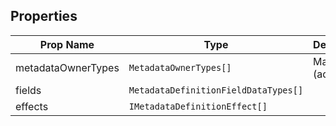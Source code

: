 ## Properties

| Prop Name | Type | Description |
| --------------------- | ------ | ------------------- |
| metadataOwnerTypes | `MetadataOwnerTypes[]` | Many of em (add later!!) |
| fields | `MetadataDefinitionFieldDataTypes[]` |  |
| effects | `IMetadataDefinitionEffect[]` |  |
